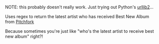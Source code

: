 NOTE: this probably doesn't really work.  Just trying out Python's [urllib2](http://docs.python.org/2/library/urllib2.html)...

Uses regex to return the latest artist who has received Best New Album from [Pitchfork](http://pitchfork.com)

Because sometimes you're just like "who's the latest artist to receive best new album" right?!
